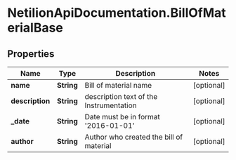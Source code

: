 # NetilionApiDocumentation.BillOfMaterialBase

## Properties
Name | Type | Description | Notes
------------ | ------------- | ------------- | -------------
**name** | **String** | Bill of material name | [optional] 
**description** | **String** | description text of the Instrumentation | [optional] 
**_date** | **String** | Date must be in format &#x27;2016-01-01&#x27; | [optional] 
**author** | **String** | Author who created the bill of material | [optional] 
